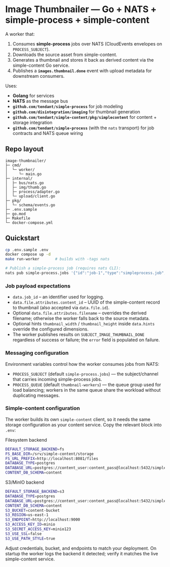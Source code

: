 # Image Thumbnailer — Go + NATS + simple-process + simple-content

A worker that:
1. Consumes **simple-process** jobs over NATS (CloudEvents envelopes on `PROCESS_SUBJECT`).
2. Downloads the source asset from simple-content.
3. Generates a thumbnail and stores it back as derived content via the simple-content Go service.
4. Publishes a **`images.thumbnail.done`** event with upload metadata for downstream consumers.

Uses:
- **Golang** for services
- **NATS** as the message bus
- **`github.com/tendant/simple-process`** for job modeling
- **`github.com/disintegration/imaging`** for thumbnail generation
- **`github.com/tendant/simple-content/pkg/simplecontent`** for content + storage integration
- **`github.com/tendant/simple-process`** (with the `nats` transport) for job contracts and NATS queue wiring

## Repo layout
```
image-thumbnailer/
├─ cmd/
│  └─ worker/
│     └─ main.go
├─ internal/
│  ├─ bus/nats.go
│  ├─ img/thumb.go
│  ├─ process/adapter.go
│  └─ upload/client.go
├─ pkg/
│  └─ schema/events.go
├─ .env.sample
├─ go.mod
├─ Makefile
└─ docker-compose.yml
```

## Quickstart

```bash
cp .env.sample .env
docker compose up -d
make run-worker       # builds with -tags nats

# Publish a simple-process job (requires nats CLI):
nats pub simple-process.jobs '{"id":"job-1","type":"simpleprocess.job","datacontenttype":"application/json","source":"demo","specversion":"1.0","data":{"job_id":"job-1","uow":"thumbnail","file":{"id":"content-uuid","attributes":{"content_id":"content-uuid"}}}}'
```

### Job payload expectations

- `data.job_id` – an identifier used for logging.
- `data.file.attributes.content_id` – UUID of the simple-content record to thumbnail (also accepted via `data.file.id`).
- Optional `data.file.attributes.filename` – overrides the derived filename; otherwise the worker falls back to the source metadata.
- Optional hints `thumbnail_width` / `thumbnail_height` inside `data.hints` override the configured dimensions.
- The worker publishes results on `SUBJECT_IMAGE_THUMBNAIL_DONE` regardless of success or failure; the `error` field is populated on failure.

### Messaging configuration

Environment variables control how the worker consumes jobs from NATS:

- `PROCESS_SUBJECT` (default `simple-process.jobs`) — the subject/channel that carries incoming simple-process jobs.
- `PROCESS_QUEUE` (default `thumbnail-workers`) — the queue group used for load balancing; workers in the same queue share the workload without duplicating messages.

### Simple-content configuration

The worker builds its own `simple-content` client, so it needs the same storage configuration as your content service. Copy the relevant block into `.env`:

Filesystem backend

```bash
DEFAULT_STORAGE_BACKEND=fs
FS_BASE_DIR=/srv/simple-content/storage
FS_URL_PREFIX=http://localhost:8081/files
DATABASE_TYPE=postgres
DATABASE_URL=postgres://content_user:content_pass@localhost:5432/simple_content?sslmode=disable
CONTENT_DB_SCHEMA=content
```

S3/MinIO backend

```bash
DEFAULT_STORAGE_BACKEND=s3
DATABASE_TYPE=postgres
DATABASE_URL=postgres://content_user:content_pass@localhost:5432/simple_content?sslmode=disable
CONTENT_DB_SCHEMA=content
S3_BUCKET=content-bucket
S3_REGION=us-east-1
S3_ENDPOINT=http://localhost:9000
S3_ACCESS_KEY_ID=minio
S3_SECRET_ACCESS_KEY=minio123
S3_USE_SSL=false
S3_USE_PATH_STYLE=true
```

Adjust credentials, bucket, and endpoints to match your deployment. On startup the worker logs the backend it detected; verify it matches the live simple-content service.

